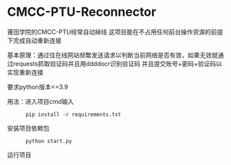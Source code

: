 # CMCC-PTU-Reconnector
 莆田学院的CMCC-PTU经常自动掉线 这项目能在不占用任何前台操作资源的前提下完成自动重新连接
 
基本原理：通过往在线网站频繁发送请求以判断当前网络是否有效，如果无效就通过requests抓取验证码并且用ddddocr识别验证码 并且提交账号+密码+验证码以实现重新连接

要求python版本<=3.9

用法：进入项目cmd输入
```
	  pip install -r requirements.txt
```
安装项目依赖包
```
	  python start.py
```
 运行项目
